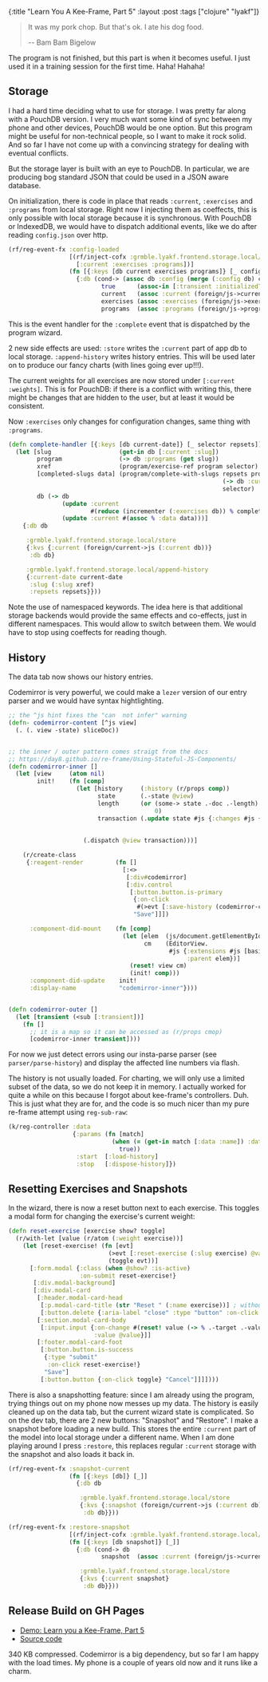 {:title "Learn You A Kee-Frame, Part 5"
 :layout :post
 :tags  ["clojure" "lyakf"]}

> It was my pork chop. But that's ok. I ate his dog food.
>
> -- Bam Bam Bigelow 

The program is not finished, but this part is when it becomes useful.
I just used it in a training session for the first time.  Haha!  Hahaha!

## Storage

I had a hard time deciding what to use for storage.  I was pretty far
along with a PouchDB version.  I very much want some kind of sync
between my phone and other devices, PouchDB would be one option.
But this program might be useful for non-technical people,
so I want to make it rock solid.  And so far I have not come
up with a convincing strategy for dealing with eventual conflicts.

But the storage layer is built with an eye to PouchDB.
In particular, we are producing bog standard JSON that
could be used in a JSON aware database.

On initialization, there is code in place that reads
`:current`, `:exercises` and `:programs` from local storage.
Right now I injecting them as coeffects, this is only
possible with local storage because it is synchronous.
With PouchDB or IndexedDB, we would have to dispatch
additional events, like we do after reading `config.json`
over http.

```clojure
(rf/reg-event-fx :config-loaded
                 [(rf/inject-cofx :grmble.lyakf.frontend.storage.local/load 
                   [:current :exercises :programs])]
                 (fn [{:keys [db current exercises programs]} [_ config]]
                   {:db (cond-> (assoc db :config (merge (:config db) config))
                          true      (assoc-in [:transient :initialized?] true)
                          current   (assoc :current (foreign/js->current current))
                          exercises (assoc :exercises (foreign/js->exercises exercises))
                          programs  (assoc :programs (foreign/js->programs programs)))}))
```

This is the event handler for the `:complete` event that is
dispatched by the program wizard.

2 new side effects are used: `:store` writes the `:current` part
of app db to local storage. `:append-history` writes history entries.
This will be used later on to produce our fancy charts (with lines
going ever up!!!).

The current weights for all exercises are now stored under `[:current :weights]`.
This is for PouchDB: if there is a conflict with writing this, there might
be changes that are hidden to the user, but at least it would be consistent.

Now `:exercises` only changes for configuration changes, same thing with
`:programs`.

```clojure
(defn complete-handler [{:keys [db current-date]} [_ selector repsets]]
  (let [slug                   (get-in db [:current :slug])
        program                (-> db :programs (get slug))
        xref                   (program/exercise-ref program selector)
        [completed-slugs data] (program/complete-with-slugs repsets program
                                                            (-> db :current :data)
                                                            selector)
        db (-> db
               (update :current
                       #(reduce (incrementer (:exercises db)) % completed-slugs))
               (update :current #(assoc % :data data)))]
    {:db db

     :grmble.lyakf.frontend.storage.local/store
     {:kvs {:current (foreign/current->js (:current db))}
      :db db}

     :grmble.lyakf.frontend.storage.local/append-history
     {:current-date current-date
      :slug (:slug xref)
      :repsets repsets}}))
```

Note the use of namespaced keywords.  The idea here is that additional
storage backends would provide the same effects and co-effects,
just in different namespaces.  This would allow to switch between
them.  We would have to stop using coeffects for reading though.

## History

The data tab now shows our history entries.

Codemirror is very powerful, we could make a
`lezer` version of our entry parser and we would
have syntax hightlighting.


```clojure
;; the ^js hint fixes the "can  not infer" warning
(defn- codemirror-content [^js view]
  (. (. view -state) sliceDoc))


;; the inner / outer pattern comes straigt from the docs
;; https://day8.github.io/re-frame/Using-Stateful-JS-Components/
(defn codemirror-inner []
  (let [view     (atom nil)
        init!    (fn [comp]
                   (let [history     (:history (r/props comp))
                         state       (.-state @view)
                         length      (or (some-> state .-doc .-length)
                                         0)
                         transaction (.update state #js {:changes #js {:from 0
                                                                       :to length
                                                                       :insert history}})]
                     (.dispatch @view transaction)))]

    (r/create-class
     {:reagent-render         (fn []
                                [:<>
                                 [:div#codemirror]
                                 [:div.control
                                  [:button.button.is-primary
                                   {:on-click
                                    #(>evt [:save-history (codemirror-content @view)])}
                                   "Save"]]])

      :component-did-mount    (fn [comp]
                                (let [elem  (js/document.getElementById "codemirror")
                                      cm    (EditorView.
                                             #js {:extensions #js [basicSetup]
                                                  :parent elem})]
                                  (reset! view cm)
                                  (init! comp)))
      :component-did-update    init!
      :display-name            "codemirror-inner"})))


(defn codemirror-outer []
  (let [transient (<sub [:transient])]
    (fn []
      ;; it is a map so it can be accessed as (r/props cmop)
      [codemirror-inner transient])))
```

For now we just detect errors using our insta-parse parser
(see `parser/parse-history`) and display the affected
line numbers via flash.

The history is not usually loaded. For charting, we will only
use a limited subset of the data, so we do not keep it in memory.
I actually worked for quite a while on this because I forgot
about kee-frame's controllers.  Duh.  This is just what
they are for, and the code is so much nicer than my
pure re-frame attempt using `reg-sub-raw`:

```clojure
(k/reg-controller :data
                  {:params (fn [match]
                             (when (= (get-in match [:data :name]) :data)
                               true))
                   :start  [:load-history]
                   :stop   [:dispose-history]})
```

## Resetting Exercises and Snapshots

In the wizard, there is now a reset button next to each exercise.
This toggles a modal form for changing the exercise's current weight:

```clojure
(defn reset-exercise [exercise show? toggle]
  (r/with-let [value (r/atom (:weight exercise))]
    (let [reset-exercise! (fn [evt]
                            (>evt [:reset-exercise (:slug exercise) @value])
                            (toggle evt))]
      [:form.modal {:class (when @show? :is-active)
                    :on-submit reset-exercise!}
       [:div.modal-background]
       [:div.modal-card
        [:header.modal-card-head
         [:p.modal-card-title (str "Reset " (:name exercise))] ; without the str a very strange error ...
         [:button.delete {:aria-label "close" :type "button" :on-click toggle}]]
        [:section.modal-card-body
         [:input.input {:on-change #(reset! value (-> % .-target .-value))
                        :value @value}]]
        [:footer.modal-card-foot
         [:button.button.is-success
          {:type "submit"
           :on-click reset-exercise!}
          "Save"]
         [:button.button {:on-click toggle} "Cancel"]]]])))
```

There is also a snapshotting feature:  since I am already using the program,
trying things out on my phone now messes up my data.  The history
is easily cleaned up on the data tab, but the current wizard state
is complicated.  So on the dev tab, there are 2 new buttons:
"Snapshot" and "Restore".  I make a snapshot before loading a new build.
This stores the entire `:current` part of the model into local storage
under a different name.  When I am done playing around I press `:restore`,
this replaces regular `:current` storage with the snapshot and also
loads it back in.

```clojure
(rf/reg-event-fx :snapshot-current
                 (fn [{:keys [db]} [_]]
                   {:db db

                    :grmble.lyakf.frontend.storage.local/store
                    {:kvs {:snapshot (foreign/current->js (:current db))}
                     :db db}}))

(rf/reg-event-fx :restore-snapshot
                 [(rf/inject-cofx :grmble.lyakf.frontend.storage.local/load [:snapshot])]
                 (fn [{:keys [db snapshot]} [_]]
                   {:db (cond-> db
                          snapshot  (assoc :current (foreign/js->current snapshot)))

                    :grmble.lyakf.frontend.storage.local/store
                    {:kvs {:current snapshot}
                     :db db}}))
```

## Release Build on GH Pages

* [Demo: Learn you a Kee-Frame, Part 5][lyakf_part5]
* [Source code][lyakf_part5_source]

340 KB compressed.  Codemirror is a big dependency, but so far I am happy
with the load times.  My phone is a couple of years old now and it runs
like a charm.

[lyakf_part5]: https://grmble.github.io/learn-you-a-keeframe/part5/
[lyakf_part5_source]: https://github.com/grmble/learn-you-a-keeframe/tree/part5
[codemirror]: https://codemirror.net/
